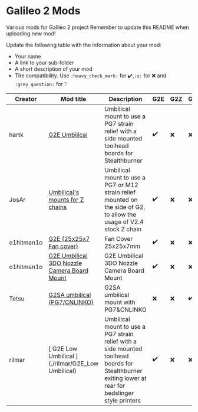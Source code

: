 # Galileo 2 Mods

Various mods for Galileo 2 project
Remember to update this README when uploading new mod!

Update the following table with the information about your mod:
- Your name
- A link to your sub-folder
- A short description of your mod
- The compatibility. Use `:heavy_check_mark:` for :heavy_check_mark:,`:x:` for :x: and `:grey_question:` for :grey_question:

| Creator | Mod title | Description | G2E | G2Z | G2SA |
| --- | --- | --- | --- | --- | --- |
| hartk |[ G2E Umbilical ](./hartk/G2E_Umbilical)| Umbilical mount to use a PG7 strain relief with a side mounted toolhead boards for Stealthburner | :heavy_check_mark: | :x: | :x: |
| JosAr |[ Umbilical's mounts for Z chains ](./JosAr/G2_Umbilical_for_z_chain)| Umbilical mount to use a PG7 or M12 strain relief mounted on the side of G2, to allow the usage of V2.4 stock Z chain | :heavy_check_mark: | :x: | :x: |
| o1hitman1o |[ G2E (25x25x7 Fan cover) ](./o1hitman1o/25x25x7mm%20Fan)| Fan Cover 25x25x7mm  | :heavy_check_mark: |  :x: | :x: |
| o1hitman1o |[ G2E Umbilical 3DO Nozzle Camera Board Mount ](./o1hitman1o/G2E_Umbilical_3DO_nozzle-camera)| G2E Umbilical 3DO Nozzle Camera Board Mount  | :heavy_check_mark: |  :x: | :x: |
| Tetsu |[ G2SA umbilical (PG7/CNLINKO) ](./Tetsu/G2SA%20umbilical%20mount%20with%20PG7%26CNLINKO)| G2SA umbilical mount with PG7&CNLINKO | :x: | :x: | :heavy_check_mark: |
| rilmar |[ G2E Low Umbilical ](./rilmar/G2E_Low Umbilical)| Umbilical mount to use a PG7 strain relief with a side mounted toolhead boards for Stealthburner exiting lower at rear for bedslinger style printers | :heavy_check_mark: | :x: | :x: |
